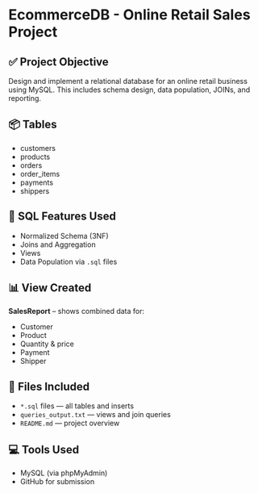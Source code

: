 # EcommerceDB - Online Retail Sales Project

## ✅ Project Objective
Design and implement a relational database for an online retail business using MySQL. This includes schema design, data population, JOINs, and reporting.

## 📦 Tables
- customers
- products
- orders
- order_items
- payments
- shippers

## 📄 SQL Features Used
- Normalized Schema (3NF)
- Joins and Aggregation
- Views
- Data Population via `.sql` files

## 📊 View Created
**SalesReport** – shows combined data for:
- Customer
- Product
- Quantity & price
- Payment
- Shipper

## 📂 Files Included
- `*.sql` files — all tables and inserts
- `queries_output.txt` — views and join queries
- `README.md` — project overview

## 💻 Tools Used
- MySQL (via phpMyAdmin)
- GitHub for submission
